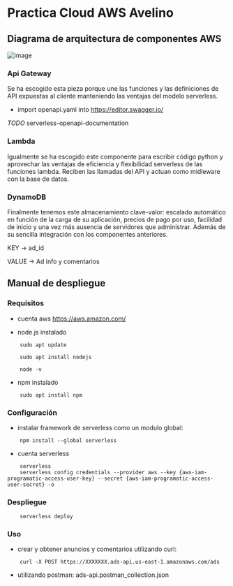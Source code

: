 # Practica Cloud AWS Avelino

## Diagrama de arquitectura de componentes AWS

![image](https://user-images.githubusercontent.com/31881949/183142161-592ad370-4525-4623-bc48-e8415594c598.png)

### Api Gateway
Se ha escogido esta pieza porque une las funciones y las definiciones de API expuestas al cliente manteniendo las ventajas del modelo serverless.

- import openapi.yaml into https://editor.swagger.io/

*TODO* serverless-openapi-documentation

### Lambda
Igualmente se ha escogido este componente para escribir código python y aprovechar las ventajas de eficiencia y flexibilidad serverless de las funciones lambda. Reciben las llamadas del API y actuan como midleware con la base de datos.

### DynamoDB
Finalmente tenemos este almacenamiento clave-valor: escalado automático en función de la carga de su aplicación, precios de pago por uso, facilidad de inicio y una vez más ausencia de servidores que administrar. Además de su sencilla integración con los componentes anteriores. 

KEY -> ad_id

VALUE -> Ad info y comentarios

## Manual de despliegue

### Requisitos
- cuenta aws
    https://aws.amazon.com/

- node.js instalado
```console
    sudo apt update
```
```console
    sudo apt install nodejs
```
```console
    node -v
```
    
- npm instalado
```console
    sudo apt install npm
```

### Configuración
- instalar framework de serverless como un modulo global:
```console
    npm install --global serverless
```
- cuenta serverless
```console
    serverless
    serverless config credentials --provider aws --key {aws-iam-programatic-access-user-key} --secret {aws-iam-programatic-access-user-secret} -o
```

### Despliegue
```console
    serverless deploy
```

### Uso
- crear y obtener anuncios y comentarios utilizando curl:
```console
    curl -X POST https://XXXXXXX.ads-api.us-east-1.amazonaws.com/ads
```

- utilizando postman:
    ads-api.postman_collection.json

